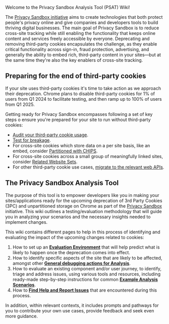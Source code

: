 Welcome to the Privacy Sandbox Analysis Tool (PSAT) Wiki!

The [Privacy Sandbox initiative](https://privacysandbox.com/) aims to create technologies that both protect people's privacy online and give companies and developers tools to build thriving digital businesses. The main goal of Privacy Sandbox is to reduce cross-site tracking while still enabling the functionality that keeps online content and services freely accessible by everyone. Deprecating and removing third-party cookies encapsulates the challenge, as they enable critical functionality across sign-in, fraud protection, advertising, and generally the ability to embed rich, third-party content in your sites—but at the same time they're also the key enablers of cross-site tracking.

## Preparing for the end of third-party cookies

If your site uses third-party cookies it's time to take action as we approach their deprecation. Chrome plans to disable third-party cookies for 1% of users from Q1 2024 to facilitate testing, and then ramp up to 100% of users from Q1 2025.  

Getting ready for Privacy Sandbox encompasses following a set of key steps o ensure you're prepared for your site to run without third-party cookies:

- [Audit your third-party cookie usage](https://developers.google.com/privacy-sandbox/blog/cookie-countdown-2023oct#audit).
- [Test for breakage](https://developers.google.com/privacy-sandbox/blog/cookie-countdown-2023oct#test).
- For cross-site cookies which store data on a per site basis, like an embed, consider [Partitioned with CHIPS](https://developers.google.com/privacy-sandbox/blog/cookie-countdown-2023oct#partitioned).
- For cross-site cookies across a small group of meaningfully linked sites, consider [Related Website Sets](https://developers.google.com/privacy-sandbox/blog/cookie-countdown-2023oct#rws).
- For other third-party cookie use cases, [migrate to the relevant web APIs](https://developers.google.com/privacy-sandbox/blog/cookie-countdown-2023oct#migrate).

## The Privacy Sandbox Analysis Tool

The purpose of this tool is to empower developers like you in making your sites/applications ready for the upcoming deprecation of 3rd Party Cookies (3PC) and unpartitioned storage on Chrome as part of the [Privacy Sandbox](https://privacysandbox.com/) initiative. This wiki outlines a testing/evaluation methodology that will guide you in analyzing your scenarios and the necessary insights needed to implement changes.

This wiki contains different pages to help in this process of identifying and evaluating the impact of the upcoming changes related to cookies:

1. How to set up an [**Evaluation Environment**](https://github.com/GoogleChromeLabs/ps-analysis-tool/wiki/Evaluation-Environment) that will help predict what is likely to happen once the deprecation comes into effect.
1. How to identify specific aspects of the site that are likely to be affected, amongst other [**General debugging actions for Analysis**](https://github.com/GoogleChromeLabs/ps-analysis-tool/wiki/General-debugging-actions).
1. How to evaluate an existing component and/or user journey, to identify, triage and address issues, using various tools and resources, including ready-made step-by-step instructions for common [**Example Analysis Scenarios**](https://github.com/GoogleChromeLabs/ps-analysis-tool/wiki/Example-analysis-scenarios).
1. How to [**Find Help and Report Issues**](https://github.com/GoogleChromeLabs/ps-analysis-tool/wiki/Reporting-Issues-and-Learning-More) that are encountered during this process.

In addition, within relevant contexts, it includes prompts and pathways for you to contribute your own use cases, provide feedback and seek even more guidance.
